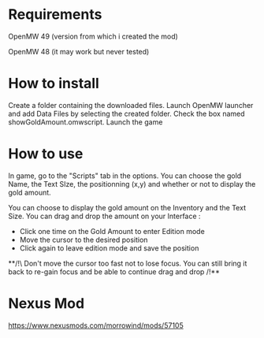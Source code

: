 # Requirements

OpenMW 49 (version from which i created the mod)

OpenMW 48 (it may work but never tested)

# How to install

Create a folder containing the downloaded files.
Launch OpenMW launcher and add Data Files by selecting the created folder.
Check the box named showGoldAmount.omwscript.
Launch the game

# How to use

In game, go to the "Scripts" tab in the options.
You can choose the gold Name, the Text SIze, the positionning (x,y) and whether or not to display the gold amount.

You can choose to display the gold amount on the Inventory and the Text Size.
You can drag and drop the amount on your Interface :

- Click one time on the Gold Amount to enter Edition mode
- Move the cursor to the desired position
- Click again to leave edition mode and save the position

\*\*/!\ Don't move the cursor too fast not to lose focus. You can still bring it back to re-gain focus and be able to continue drag and drop /!\*\*

# Nexus Mod

https://www.nexusmods.com/morrowind/mods/57105
